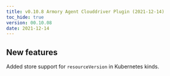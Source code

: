 ```yaml
---
title: v0.10.8 Armory Agent Clouddriver Plugin (2021-12-14)
toc_hide: true
version: 00.10.08
date: 2021-12-14
---
```


## New features

Added store support for `resourceVersion` in Kubernetes kinds.
